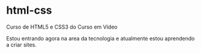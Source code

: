 # html-css
 Curso de HTML5 e CSS3 do Curso em Vídeo

 Estou entrando agora na area da tecnologia e atualmente estou aprendendo a criar sites.
